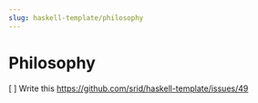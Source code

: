 ```yaml
---
slug: haskell-template/philosophy
---
```


# Philosophy

[ ] Write this https://github.com/srid/haskell-template/issues/49

